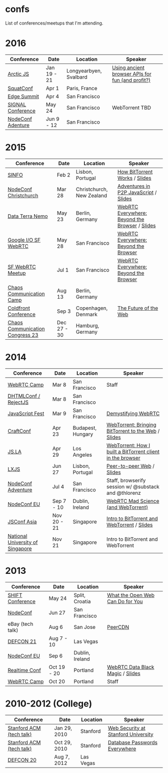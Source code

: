 # confs

List of conferences/meetups that I'm attending.

# 2016

Conference | Date | Location | Speaker
-----------|------|----------|--------
[Arctic JS](http://arcticjs.club) | Jan 19 - 21 | Longyearbyen, Svalbard | [Using ancient browser APIs for fun (and profit?)](https://www.youtube.com/watch?v=ONEdNNbLBd8)
[SquatConf](http://squatconf.eu) | Apr 1 | Paris, France
[Edge Summit](https://edgesummit2016.eventfarm.com) | Apr 4 | San Francisco
[SIGNAL Conference](https://www.twilio.com/signal) | May 24 | San Francisco | WebTorrent TBD
[NodeConf Adenture](http://nodeconf.com) | Jun 9 - 12 | San Francisco

# 2015

Conference | Date | Location | Speaker
-----------|------|----------|--------
[SINFO](https://app.sinfo.org) | Feb 2 | Lisbon, Portugal | [How BitTorrent Works](https://www.youtube.com/watch?v=FAOP1qSErPA) / [Slides](https://speakerdeck.com/feross/intro-to-bittorrent-and-webtorrent)
[NodeConf Christchurch](http://christchurch.nodeconf.com) | Mar 28 | Christchurch, New Zealand | [Adventures in P2P JavaScript](#TODO) / [Slides](https://speakerdeck.com/feross/adventures-in-p2p-javascript)
[Data Terra Nemo](http://dtn.is) | May 23 | Berlin, Germany | [WebRTC Everywhere: Beyond the Browser](#TODO) / [Slides](https://speakerdeck.com/feross/webrtc-everywhere-beyond-the-browser-at-data-terra-nemo-2015)
[Google I/O SF WebRTC](http://www.meetup.com/SF-WebRTC/events/222843538/) | May 28 | San Francisco | [WebRTC Everywhere: Beyond the Browser](https://speakerdeck.com/feross/webrtc-everywhere-beyond-the-browser-at-data-terra-nemo-2015)
[SF WebRTC Meetup](http://www.meetup.com/SF-WebRTC/events/222719027/) | Jul 1 | San Francisco | [WebRTC Everywhere: Beyond the Browser](https://speakerdeck.com/feross/webrtc-everywhere-beyond-the-browser-at-data-terra-nemo-2015)
[Chaos Communication Camp](https://events.ccc.de/camp/2015/wiki/Main_Page) | Aug 13 | Berlin, Germany
[Coldfront Conference](http://coldfrontconf.com) | Sep 3 | Copenhagen, Denmark | [The Future of the Web](https://speakerdeck.com/feross/web-apps-of-the-future)
[Chaos Communication Congress 23](https://events.ccc.de/congress/2015/wiki/Main_Page) | Dec 27 - 30 | Hamburg, Germany

# 2014

Conference | Date | Location | Speaker
-----------|------|----------|--------
[WebRTC Camp](http://sf.jsfest.com/) | Mar 8 | San Francisco | Staff
[DHTMLConf / RejectJS](http://dhtmlconf.com) | Mar 8 | San Francisco
[JavaScript Fest](http://sf.jsfest.com/) | Mar 9 | San Francisco | [Demystifying WebRTC](#TODO)
[CraftConf](http://craft-conf.com/2014/) | Apr 23 | Budapest, Hungary | [WebTorrent: Bringing BitTorrent to the Web](https://www.youtube.com/watch?v=PT8s_IVWDgw) / [Slides](https://speakerdeck.com/feross/webtorrent-bringing-bittorrent-to-the-web-with-webrtc-and-mad-science)
[JS.LA](http://js.la) | Apr 29 | Los Angeles | [WebTorrent: How I built a BitTorrent client in the browser](https://vimeo.com/97324247)
[LXJS](http://2014.lxjs.org) | Jun 27 | Lisbon, Portugal | [Peer-to-peer Web](https://www.youtube.com/watch?v=QpQhR9fBNnk) / [Slides](https://speakerdeck.com/feross/peer-to-peer-web)
[NodeConf Adventure](http://nodeconf.com) | Jul 4 | San Francisco | Staff, browserify session w/ @substack and @thlorenz
[NodeConf EU](http://nodeconfeu.com) | Sep 7 - 10 | Dublin, Ireland | [WebRTC Mad Science (and WebTorrent)](https://www.youtube.com/watch?v=BVBXkzVjvPc)
[JSConf Asia](http://2014.jsconf.asia) | Nov 20 - 21 | Singapore | [Intro to BitTorrent and WebTorrent](https://www.youtube.com/watch?v=kxHRATfvnlw) / [Slides](https://speakerdeck.com/feross/intro-to-bittorrent-and-webtorrent)
[National University of Singapore](https://www.comp.nus.edu.sg/) | Nov 21 | Singapore | Intro to BitTorrent and WebTorrent

# 2013

Conference | Date | Location | Speaker
-----------|------|----------|--------
[SHIFT Conference](http://shiftsplit.com) | May 24 | Split, Croatia | [What the Open Web Can Do for You](https://speakerdeck.com/feross/what-the-open-web-can-do-for-you)
[NodeConf](http://nodeconf.com) | Jun 27 | San Francisco
eBay (tech talk) | Aug 6 | San Jose | [PeerCDN](https://speakerdeck.com/feross/peercdn-presentation-at-ebay)
[DEFCON 21](https://www.defcon.org) | Aug 7 - 10 | Las Vegas
[NodeConf EU](http://nodeconfeu.com) | Sep 6 | Dublin, Ireland
[Realtime Conf](http://2013.realtimeconf.com) | Oct 19 - 20 | Portland | [WebRTC Data Black Magic](https://vimeo.com/77265280) / [Slides](https://speakerdeck.com/feross/webrtc-data-black-magic)
[WebRTC Camp](http://2013.webrtccamp.com) | Oct 20 | Portland | Staff

# 2010-2012 (College)

Conference | Date | Location | Speaker
-----------|------|----------|--------
[Stanford ACM (tech talk)](http://stanfordacm.com) | Jan 29, 2010 | Stanford | [Web Security at Stanford University](https://speakerdeck.com/feross/web-security-at-stanford-university)
[Stanford ACM (tech talk)](http://stanfordacm.com) | Oct 29, 2010 | Stanford | [Database Passwords Everywhere](https://speakerdeck.com/feross/database-passwords-everywhere)
[DEFCON 20](https://www.defcon.org) | Aug 7, 2012 | Las Vegas
